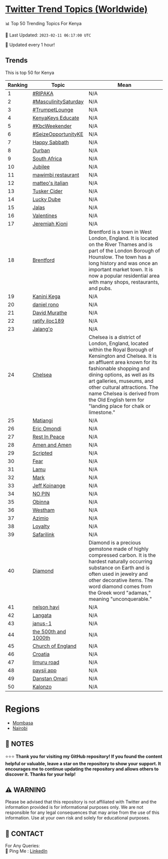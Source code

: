[Twitter Trend Topics (Worldwide)](https://github.com/ErcinDedeoglu/Twitter-Trend-Topics)
==========


📊 Top 50 Trending Topics For Kenya

📆 Last Updated: `2023-02-11 06:17:00 UTC`

🔧 Updated every 1 hour!


## Trends

This is top 50 for Kenya

| Ranking | Topic | Mean |
| ------- | ------------ | ------------ |
| 1 | [#RIPAKA](http://twitter.com/search?q=%23RIPAKA) | N/A |
| 2 | [#MasculinitySaturday](http://twitter.com/search?q=%23MasculinitySaturday) | N/A |
| 3 | [#TrumpetLounge](http://twitter.com/search?q=%23TrumpetLounge) | N/A |
| 4 | [KenyaKeys Educate](http://twitter.com/search?q=KenyaKeys+Educate) | N/A |
| 5 | [#KbcWeekender](http://twitter.com/search?q=%23KbcWeekender) | N/A |
| 6 | [#SeizeOpportunityKE](http://twitter.com/search?q=%23SeizeOpportunityKE) | N/A |
| 7 | [Happy Sabbath](http://twitter.com/search?q=Happy+Sabbath) | N/A |
| 8 | [Durban](http://twitter.com/search?q=Durban) | N/A |
| 9 | [South Africa](http://twitter.com/search?q=South+Africa) | N/A |
| 10 | [Jubilee](http://twitter.com/search?q=Jubilee) | N/A |
| 11 | [mawimbi restaurant](http://twitter.com/search?q=mawimbi+restaurant) | N/A |
| 12 | [matteo's italian](http://twitter.com/search?q=matteo%27s+italian) | N/A |
| 13 | [Tusker Cider](http://twitter.com/search?q=Tusker+Cider) | N/A |
| 14 | [Lucky Dube](http://twitter.com/search?q=Lucky+Dube) | N/A |
| 15 | [Jalas](http://twitter.com/search?q=Jalas) | N/A |
| 16 | [Valentines](http://twitter.com/search?q=Valentines) | N/A |
| 17 | [Jeremiah Kioni](http://twitter.com/search?q=Jeremiah+Kioni) | N/A |
| 18 | [Brentford](http://twitter.com/search?q=Brentford) | Brentford is a town in West London, England. It is located on the River Thames and is part of the London Borough of Hounslow. The town has a long history and was once an important market town. It is now a popular residential area with many shops, restaurants, and pubs. |
| 19 | [Kanini Kega](http://twitter.com/search?q=Kanini+Kega) | N/A |
| 20 | [daniel rono](http://twitter.com/search?q=daniel+rono) | N/A |
| 21 | [David Murathe](http://twitter.com/search?q=David+Murathe) | N/A |
| 22 | [ratify  iloc189](http://twitter.com/search?q=ratify++iloc189) | N/A |
| 23 | [Jalang'o](http://twitter.com/search?q=Jalang%27o) | N/A |
| 24 | [Chelsea](http://twitter.com/search?q=Chelsea) | Chelsea is a district of London, England, located within the Royal Borough of Kensington and Chelsea. It is an affluent area known for its fashionable shopping and dining options, as well as its art galleries, museums, and other cultural attractions. The name Chelsea is derived from the Old English term for "landing place for chalk or limestone." |
| 25 | [Matiangi](http://twitter.com/search?q=Matiangi) | N/A |
| 26 | [Eric Omondi](http://twitter.com/search?q=Eric+Omondi) | N/A |
| 27 | [Rest In Peace](http://twitter.com/search?q=Rest+In+Peace) | N/A |
| 28 | [Amen and Amen](http://twitter.com/search?q=Amen+and+Amen) | N/A |
| 29 | [Scripted](http://twitter.com/search?q=Scripted) | N/A |
| 30 | [Fear](http://twitter.com/search?q=Fear) | N/A |
| 31 | [Lamu](http://twitter.com/search?q=Lamu) | N/A |
| 32 | [Mark](http://twitter.com/search?q=Mark) | N/A |
| 33 | [Jeff Koinange](http://twitter.com/search?q=Jeff+Koinange) | N/A |
| 34 | [NO PIN](http://twitter.com/search?q=NO+PIN) | N/A |
| 35 | [Obinna](http://twitter.com/search?q=Obinna) | N/A |
| 36 | [Westham](http://twitter.com/search?q=Westham) | N/A |
| 37 | [Azimio](http://twitter.com/search?q=Azimio) | N/A |
| 38 | [Loyalty](http://twitter.com/search?q=Loyalty) | N/A |
| 39 | [Safarilink](http://twitter.com/search?q=Safarilink) | N/A |
| 40 | [Diamond](http://twitter.com/search?q=Diamond) | Diamond is a precious gemstone made of highly compressed carbon. It is the hardest naturally occurring substance on Earth and is often used in jewelry and other decorative items. The word diamond comes from the Greek word "adamas," meaning "unconquerable." |
| 41 | [nelson havi](http://twitter.com/search?q=nelson+havi) | N/A |
| 42 | [Langata](http://twitter.com/search?q=Langata) | N/A |
| 43 | [janus-1](http://twitter.com/search?q=janus-1) | N/A |
| 44 | [the 500th and 1000th](http://twitter.com/search?q=the+500th+and+1000th) | N/A |
| 45 | [Church of England](http://twitter.com/search?q=Church+of+England) | N/A |
| 46 | [Croatia](http://twitter.com/search?q=Croatia) | N/A |
| 47 | [limuru road](http://twitter.com/search?q=limuru+road) | N/A |
| 48 | [paysii app](http://twitter.com/search?q=paysii+app) | N/A |
| 49 | [Danstan Omari](http://twitter.com/search?q=Danstan+Omari) | N/A |
| 50 | [Kalonzo](http://twitter.com/search?q=Kalonzo) | N/A |



# Regions

* [Mombasa](</Kenya/Mombasa.md>)
* [Nairobi](</Kenya/Nairobi.md>)



## 📝 NOTES

⭐⭐⭐ **Thank you for visiting my GitHub repository! If you found the content helpful or valuable, leave a star on the repository to show your support. It encourages me to continue updating the repository and allows others to discover it. Thanks for your help!**


## ⚠️ WARNING

Please be advised that this repository is not affiliated with Twitter and the information provided is for informational purposes only. We are not responsible for any legal consequences that may arise from the use of this information. Use at your own risk and solely for educational purposes.


## 📨 CONTACT

 For Any Queries:  
            🏓 Ping Me : [LinkedIn](https://www.linkedin.com/in/ercindedeoglu/)
